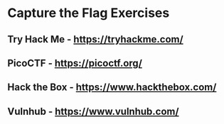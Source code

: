 # Capture the Flag Exercises

## Try Hack Me - https://tryhackme.com/
## PicoCTF - https://picoctf.org/
## Hack the Box - https://www.hackthebox.com/
## Vulnhub - https://www.vulnhub.com/
